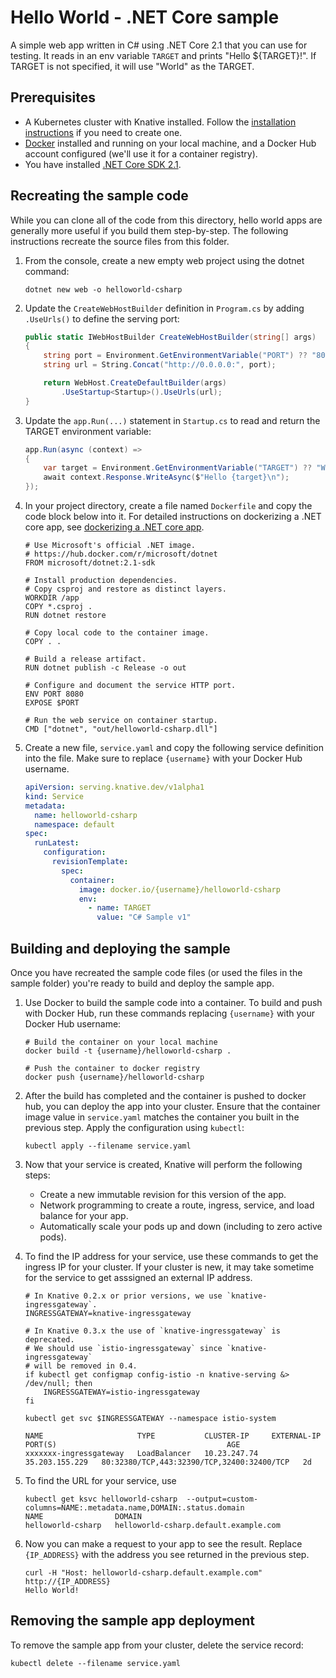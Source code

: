 # Hello World - .NET Core sample

A simple web app written in C# using .NET Core 2.1 that you can use for testing.
It reads in an env variable `TARGET` and prints "Hello \${TARGET}!". If TARGET
is not specified, it will use "World" as the TARGET.

## Prerequisites

- A Kubernetes cluster with Knative installed. Follow the
  [installation instructions](https://github.com/knative/docs/blob/master/install/README.md)
  if you need to create one.
- [Docker](https://www.docker.com) installed and running on your local machine,
  and a Docker Hub account configured (we'll use it for a container registry).
- You have installed [.NET Core SDK 2.1](https://www.microsoft.com/net/core).

## Recreating the sample code

While you can clone all of the code from this directory, hello world apps are
generally more useful if you build them step-by-step. The following instructions
recreate the source files from this folder.

1. From the console, create a new empty web project using the dotnet command:

   ```shell
   dotnet new web -o helloworld-csharp
   ```

1. Update the `CreateWebHostBuilder` definition in `Program.cs` by adding
   `.UseUrls()` to define the serving port:

   ```csharp
   public static IWebHostBuilder CreateWebHostBuilder(string[] args)
   {
       string port = Environment.GetEnvironmentVariable("PORT") ?? "8080";
       string url = String.Concat("http://0.0.0.0:", port);

       return WebHost.CreateDefaultBuilder(args)
           .UseStartup<Startup>().UseUrls(url);
   }
   ```

1. Update the `app.Run(...)` statement in `Startup.cs` to read and return the
   TARGET environment variable:

   ```csharp
   app.Run(async (context) =>
   {
       var target = Environment.GetEnvironmentVariable("TARGET") ?? "World";
       await context.Response.WriteAsync($"Hello {target}\n");
   });
   ```

1. In your project directory, create a file named `Dockerfile` and copy the code
   block below into it. For detailed instructions on dockerizing a .NET core
   app, see
   [dockerizing a .NET core app](https://docs.microsoft.com/en-us/dotnet/core/docker/docker-basics-dotnet-core#dockerize-the-net-core-application).

   ```docker
   # Use Microsoft's official .NET image.
   # https://hub.docker.com/r/microsoft/dotnet
   FROM microsoft/dotnet:2.1-sdk

   # Install production dependencies.
   # Copy csproj and restore as distinct layers.
   WORKDIR /app
   COPY *.csproj .
   RUN dotnet restore

   # Copy local code to the container image.
   COPY . .

   # Build a release artifact.
   RUN dotnet publish -c Release -o out

   # Configure and document the service HTTP port.
   ENV PORT 8080
   EXPOSE $PORT

   # Run the web service on container startup.
   CMD ["dotnet", "out/helloworld-csharp.dll"]
   ```

1. Create a new file, `service.yaml` and copy the following service definition
   into the file. Make sure to replace `{username}` with your Docker Hub
   username.

   ```yaml
   apiVersion: serving.knative.dev/v1alpha1
   kind: Service
   metadata:
     name: helloworld-csharp
     namespace: default
   spec:
     runLatest:
       configuration:
         revisionTemplate:
           spec:
             container:
               image: docker.io/{username}/helloworld-csharp
               env:
                 - name: TARGET
                   value: "C# Sample v1"
   ```

## Building and deploying the sample

Once you have recreated the sample code files (or used the files in the sample
folder) you're ready to build and deploy the sample app.

1. Use Docker to build the sample code into a container. To build and push with
   Docker Hub, run these commands replacing `{username}` with your Docker Hub
   username:

   ```shell
   # Build the container on your local machine
   docker build -t {username}/helloworld-csharp .

   # Push the container to docker registry
   docker push {username}/helloworld-csharp
   ```

1. After the build has completed and the container is pushed to docker hub, you
   can deploy the app into your cluster. Ensure that the container image value
   in `service.yaml` matches the container you built in the previous step. Apply
   the configuration using `kubectl`:

   ```shell
   kubectl apply --filename service.yaml
   ```

1. Now that your service is created, Knative will perform the following steps:

   - Create a new immutable revision for this version of the app.
   - Network programming to create a route, ingress, service, and load balance
     for your app.
   - Automatically scale your pods up and down (including to zero active pods).

1. To find the IP address for your service, use these commands to get the
   ingress IP for your cluster. If your cluster is new, it may take sometime for
   the service to get asssigned an external IP address.

   ```shell
   # In Knative 0.2.x or prior versions, we use `knative-ingressgateway`.
   INGRESSGATEWAY=knative-ingressgateway

   # In Knative 0.3.x the use of `knative-ingressgateway` is deprecated.
   # We should use `istio-ingressgateway` since `knative-ingressgateway`
   # will be removed in 0.4.
   if kubectl get configmap config-istio -n knative-serving &> /dev/null; then
       INGRESSGATEWAY=istio-ingressgateway
   fi

   kubectl get svc $INGRESSGATEWAY --namespace istio-system

   NAME                     TYPE           CLUSTER-IP     EXTERNAL-IP      PORT(S)                                      AGE
   xxxxxxx-ingressgateway   LoadBalancer   10.23.247.74   35.203.155.229   80:32380/TCP,443:32390/TCP,32400:32400/TCP   2d
   ```

1. To find the URL for your service, use

   ```
   kubectl get ksvc helloworld-csharp  --output=custom-columns=NAME:.metadata.name,DOMAIN:.status.domain
   NAME                DOMAIN
   helloworld-csharp   helloworld-csharp.default.example.com
   ```

1. Now you can make a request to your app to see the result. Replace
   `{IP_ADDRESS}` with the address you see returned in the previous step.

   ```shell
   curl -H "Host: helloworld-csharp.default.example.com" http://{IP_ADDRESS}
   Hello World!
   ```

## Removing the sample app deployment

To remove the sample app from your cluster, delete the service record:

```shell
kubectl delete --filename service.yaml
```
